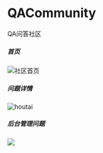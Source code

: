 # QACommunity
QA问答社区

##### 首页
![社区首页](https://github.com/xuanhaoo/QACommunity/blob/master/img/index.png)

##### 问题详情
![houtai](https://github.com/xuanhaoo/QACommunity/blob/master/img/index2.png)

##### 后台管理问题
![](https://github.com/xuanhaoo/QACommunity/blob/master/img/index3.png)
